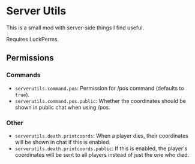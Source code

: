 # Server Utils
This is a small mod with server-side things I find useful.

Requires LuckPerms.

## Permissions

### Commands
- `serverutils.command.pos`: Permission for /pos command (defaults to `true`).
- `serverutils.command.pos.public`: Whether the coordinates should be shown in public chat when using /pos.

### Other
- `serverutils.death.printcoords`: When a player dies, their coordinates will be shown in chat if this is enabled.
- `serverutils.death.printcoords.public`: If this is enabled, the player's coordinates will be sent to all players
instead of just the one who died.
